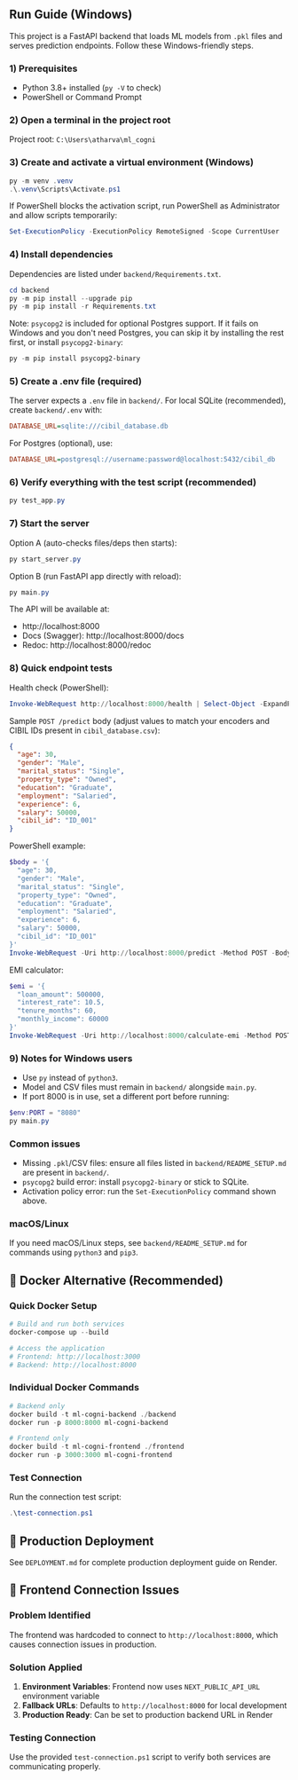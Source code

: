 ## Run Guide (Windows)

This project is a FastAPI backend that loads ML models from `.pkl` files and serves prediction endpoints. Follow these Windows-friendly steps.

### 1) Prerequisites
- Python 3.8+ installed (`py -V` to check)
- PowerShell or Command Prompt

### 2) Open a terminal in the project root
Project root: `C:\Users\atharva\ml_cogni`

### 3) Create and activate a virtual environment (Windows)
```powershell
py -m venv .venv
.\.venv\Scripts\Activate.ps1
```

If PowerShell blocks the activation script, run PowerShell as Administrator and allow scripts temporarily:
```powershell
Set-ExecutionPolicy -ExecutionPolicy RemoteSigned -Scope CurrentUser
```

### 4) Install dependencies
Dependencies are listed under `backend/Requirements.txt`.
```powershell
cd backend
py -m pip install --upgrade pip
py -m pip install -r Requirements.txt
```

Note: `psycopg2` is included for optional Postgres support. If it fails on Windows and you don't need Postgres, you can skip it by installing the rest first, or install `psycopg2-binary`:
```powershell
py -m pip install psycopg2-binary
```

### 5) Create a .env file (required)
The server expects a `.env` file in `backend/`. For local SQLite (recommended), create `backend/.env` with:
```ini
DATABASE_URL=sqlite:///cibil_database.db
```

For Postgres (optional), use:
```ini
DATABASE_URL=postgresql://username:password@localhost:5432/cibil_db
```

### 6) Verify everything with the test script (recommended)
```powershell
py test_app.py
```

### 7) Start the server
Option A (auto-checks files/deps then starts):
```powershell
py start_server.py
```

Option B (run FastAPI app directly with reload):
```powershell
py main.py
```

The API will be available at:
- http://localhost:8000
- Docs (Swagger): http://localhost:8000/docs
- Redoc: http://localhost:8000/redoc

### 8) Quick endpoint tests
Health check (PowerShell):
```powershell
Invoke-WebRequest http://localhost:8000/health | Select-Object -ExpandProperty Content
```

Sample `POST /predict` body (adjust values to match your encoders and CIBIL IDs present in `cibil_database.csv`):
```json
{
  "age": 30,
  "gender": "Male",
  "marital_status": "Single",
  "property_type": "Owned",
  "education": "Graduate",
  "employment": "Salaried",
  "experience": 6,
  "salary": 50000,
  "cibil_id": "ID_001"
}
```

PowerShell example:
```powershell
$body = '{
  "age": 30,
  "gender": "Male",
  "marital_status": "Single",
  "property_type": "Owned",
  "education": "Graduate",
  "employment": "Salaried",
  "experience": 6,
  "salary": 50000,
  "cibil_id": "ID_001"
}'
Invoke-WebRequest -Uri http://localhost:8000/predict -Method POST -Body $body -ContentType 'application/json' | Select-Object -ExpandProperty Content
```

EMI calculator:
```powershell
$emi = '{
  "loan_amount": 500000,
  "interest_rate": 10.5,
  "tenure_months": 60,
  "monthly_income": 60000
}'
Invoke-WebRequest -Uri http://localhost:8000/calculate-emi -Method POST -Body $emi -ContentType 'application/json' | Select-Object -ExpandProperty Content
```

### 9) Notes for Windows users
- Use `py` instead of `python3`.
- Model and CSV files must remain in `backend/` alongside `main.py`.
- If port 8000 is in use, set a different port before running:
```powershell
$env:PORT = "8080"
py main.py
```

### Common issues
- Missing `.pkl`/CSV files: ensure all files listed in `backend/README_SETUP.md` are present in `backend/`.
- `psycopg2` build error: install `psycopg2-binary` or stick to SQLite.
- Activation policy error: run the `Set-ExecutionPolicy` command shown above.

### macOS/Linux
If you need macOS/Linux steps, see `backend/README_SETUP.md` for commands using `python3` and `pip3`.

## 🐳 Docker Alternative (Recommended)

### Quick Docker Setup
```powershell
# Build and run both services
docker-compose up --build

# Access the application
# Frontend: http://localhost:3000
# Backend: http://localhost:8000
```

### Individual Docker Commands
```powershell
# Backend only
docker build -t ml-cogni-backend ./backend
docker run -p 8000:8000 ml-cogni-backend

# Frontend only  
docker build -t ml-cogni-frontend ./frontend
docker run -p 3000:3000 ml-cogni-frontend
```

### Test Connection
Run the connection test script:
```powershell
.\test-connection.ps1
```

## 🚀 Production Deployment
See `DEPLOYMENT.md` for complete production deployment guide on Render.

## 🔧 Frontend Connection Issues

### Problem Identified
The frontend was hardcoded to connect to `http://localhost:8000`, which causes connection issues in production.

### Solution Applied
1. **Environment Variables**: Frontend now uses `NEXT_PUBLIC_API_URL` environment variable
2. **Fallback URLs**: Defaults to `http://localhost:8000` for local development
3. **Production Ready**: Can be set to production backend URL in Render

### Testing Connection
Use the provided `test-connection.ps1` script to verify both services are communicating properly.
